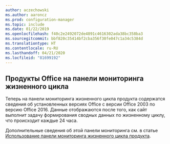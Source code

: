 ```yaml
---
author: aczechowski
ms.author: aaroncz
ms.prod: configuration-manager
ms.topic: include
ms.date: 01/22/2019
ms.openlocfilehash: f40c2e2492072de4891c4616302ada38bc358ba3
ms.sourcegitcommit: bbf820c35414bf2cba356f30fe047c1a34c5384d
ms.translationtype: HT
ms.contentlocale: ru-RU
ms.lasthandoff: 04/21/2020
ms.locfileid: "81699192"
---
```

## <a name="office-products-on-lifecycle-dashboard"></a><a name="bkmk_lifecycle"></a> Продукты Office на панели мониторинга жизненного цикла
<!--3556026-->

Теперь на панели мониторинга жизненного цикла продукта содержатся сведения об установленных версиях Office с версии Office 2003 по версию Office 2016. Данные отображаются после того, как сайт выполнит задачу формирования сводных данных по жизненному циклу, что происходит каждые 24 часа.

Дополнительные сведения об этой панели мониторинга см. в статье [Использование панели мониторинга жизненного цикла продукта](../../../../clients/manage/asset-intelligence/product-lifecycle-dashboard.md).

